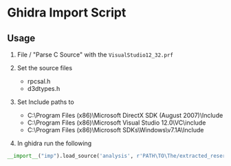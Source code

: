 Ghidra Import Script
===

Usage
---
1. File / "Parse C Source" with the `VisualStudio12_32.prf`
2. Set the source files
    - rpcsal.h
    - d3dtypes.h
3. Set Include paths to
    - C:\Program Files (x86)\Microsoft DirectX SDK (August 2007)\Include
    - C:\Program Files (x86)\Microsoft Visual Studio 12.0\VC\include
    - C:\Program Files (x86)\Microsoft SDKs\Windows\v7.1A\Include

4. In ghidra run the following
```python
__import__("imp").load_source('analysis', r'PATH\TO\The/extracted_resersing_data.json').main(currentProgram, state)
```
